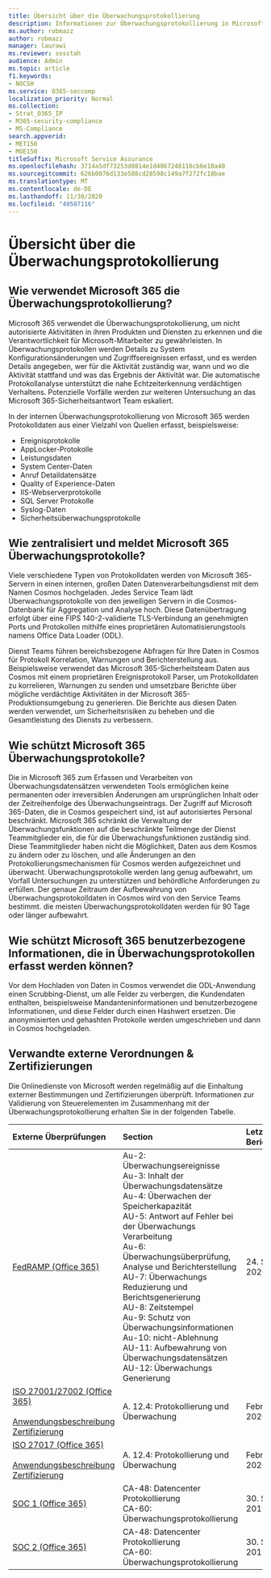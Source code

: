```yaml
---
title: Übersicht über die Überwachungsprotokollierung
description: Informationen zur Überwachungsprotokollierung in Microsoft 365
ms.author: robmazz
author: robmazz
manager: laurawi
ms.reviewer: sosstah
audience: Admin
ms.topic: article
f1.keywords:
- NOCSH
ms.service: O365-seccomp
localization_priority: Normal
ms.collection:
- Strat_O365_IP
- M365-security-compliance
- MS-Compliance
search.appverid:
- MET150
- MOE150
titleSuffix: Microsoft Service Assurance
ms.openlocfilehash: 3714a5df73253d0814e1d4067248116cb6e10a40
ms.sourcegitcommit: 626b0076d133e588cd28598c149a7f272fc18bae
ms.translationtype: MT
ms.contentlocale: de-DE
ms.lasthandoff: 11/30/2020
ms.locfileid: "49507116"
---
```

# <a name="audit-logging-overview"></a>Übersicht über die Überwachungsprotokollierung

## <a name="how-does-microsoft-365-employ-audit-logging"></a>Wie verwendet Microsoft 365 die Überwachungsprotokollierung?

Microsoft 365 verwendet die Überwachungsprotokollierung, um nicht autorisierte Aktivitäten in ihren Produkten und Diensten zu erkennen und die Verantwortlichkeit für Microsoft-Mitarbeiter zu gewährleisten. In Überwachungsprotokollen werden Details zu System Konfigurationsänderungen und Zugriffsereignissen erfasst, und es werden Details angegeben, wer für die Aktivität zuständig war, wann und wo die Aktivität stattfand und was das Ergebnis der Aktivität war. Die automatische Protokollanalyse unterstützt die nahe Echtzeiterkennung verdächtigen Verhaltens. Potenzielle Vorfälle werden zur weiteren Untersuchung an das Microsoft 365-Sicherheitsantwort Team eskaliert.

In der internen Überwachungsprotokollierung von Microsoft 365 werden Protokolldaten aus einer Vielzahl von Quellen erfasst, beispielsweise:

- Ereignisprotokolle
- AppLocker-Protokolle
- Leistungsdaten
- System Center-Daten
- Anruf Detaildatensätze
- Quality of Experience-Daten
- IIS-Webserverprotokolle
- SQL Server Protokolle
- Syslog-Daten
- Sicherheitsüberwachungsprotokolle

## <a name="how-does-microsoft-365-centralize-and-report-on-audit-logs"></a>Wie zentralisiert und meldet Microsoft 365 Überwachungsprotokolle?

Viele verschiedene Typen von Protokolldaten werden von Microsoft 365-Servern in einen internen, großen Daten Datenverarbeitungsdienst mit dem Namen Cosmos hochgeladen. Jedes Service Team lädt Überwachungsprotokolle von den jeweiligen Servern in die Cosmos-Datenbank für Aggregation und Analyse hoch. Diese Datenübertragung erfolgt über eine FIPS 140-2-validierte TLS-Verbindung an genehmigten Ports und Protokollen mithilfe eines proprietären Automatisierungstools namens Office Data Loader (ODL).

Dienst Teams führen bereichsbezogene Abfragen für Ihre Daten in Cosmos für Protokoll Korrelation, Warnungen und Berichterstellung aus. Beispielsweise verwendet das Microsoft 365-Sicherheitsteam Daten aus Cosmos mit einem proprietären Ereignisprotokoll Parser, um Protokolldaten zu korrelieren, Warnungen zu senden und umsetzbare Berichte über mögliche verdächtige Aktivitäten in der Microsoft 365-Produktionsumgebung zu generieren. Die Berichte aus diesen Daten werden verwendet, um Sicherheitsrisiken zu beheben und die Gesamtleistung des Diensts zu verbessern.

## <a name="how-does-microsoft-365-protect-audit-logs"></a>Wie schützt Microsoft 365 Überwachungsprotokolle?

Die in Microsoft 365 zum Erfassen und Verarbeiten von Überwachungsdatensätzen verwendeten Tools ermöglichen keine permanenten oder irreversiblen Änderungen am ursprünglichen Inhalt oder der Zeitreihenfolge des Überwachungseintrags. Der Zugriff auf Microsoft 365-Daten, die in Cosmos gespeichert sind, ist auf autorisiertes Personal beschränkt. Microsoft 365 schränkt die Verwaltung der Überwachungsfunktionen auf die beschränkte Teilmenge der Dienst Teammitglieder ein, die für die Überwachungsfunktionen zuständig sind. Diese Teammitglieder haben nicht die Möglichkeit, Daten aus dem Kosmos zu ändern oder zu löschen, und alle Änderungen an den Protokollierungsmechanismen für Cosmos werden aufgezeichnet und überwacht. Überwachungsprotokolle werden lang genug aufbewahrt, um Vorfall Untersuchungen zu unterstützen und behördliche Anforderungen zu erfüllen. Der genaue Zeitraum der Aufbewahrung von Überwachungsprotokolldaten in Cosmos wird von den Service Teams bestimmt. die meisten Überwachungsprotokolldaten werden für 90 Tage oder länger aufbewahrt.

## <a name="how-does-microsoft-365-protect-end-user-identifiable-information-that-may-be-captured-in-audit-logs"></a>Wie schützt Microsoft 365 benutzerbezogene Informationen, die in Überwachungsprotokollen erfasst werden können?

Vor dem Hochladen von Daten in Cosmos verwendet die ODL-Anwendung einen Scrubbing-Dienst, um alle Felder zu verbergen, die Kundendaten enthalten, beispielsweise Mandanteninformationen und benutzerbezogene Informationen, und diese Felder durch einen Hashwert ersetzen. Die anonymisierten und gehashten Protokolle werden umgeschrieben und dann in Cosmos hochgeladen.

## <a name="related-external-regulations--certifications"></a>Verwandte externe Verordnungen & Zertifizierungen

Die Onlinedienste von Microsoft werden regelmäßig auf die Einhaltung externer Bestimmungen und Zertifizierungen überprüft. Informationen zur Validierung von Steuerelementen im Zusammenhang mit der Überwachungsprotokollierung erhalten Sie in der folgenden Tabelle.

| **Externe Überprüfungen** | **Section** | **Letztes Berichtsdatum** |
|:--------------------|:------------|:-----------------------|
| [FedRAMP (Office 365)](https://compliance.microsoft.com/compliancemanager) | Au-2: Überwachungsereignisse <br> Au-3: Inhalt der Überwachungsdatensätze <br> Au-4: Überwachen der Speicherkapazität <br> AU-5: Antwort auf Fehler bei der Überwachungs Verarbeitung <br> Au-6: Überwachungsüberprüfung, Analyse und Berichterstellung <br> AU-7: Überwachungs Reduzierung und Berichtsgenerierung <br> AU-8: Zeitstempel <br> Au-9: Schutz von Überwachungsinformationen  <br> Au-10: nicht-Ablehnung <br> AU-11: Aufbewahrung von Überwachungsdatensätzen <br> AU-12: Überwachungs Generierung  | 24. September 2020 | 
| [ISO 27001/27002 (Office 365)](https://servicetrust.microsoft.com/ViewPage/MSComplianceGuideV3?command=Download&downloadType=Document&downloadId=d7864d4f-e053-4cc4-a964-fa526d07c3be&tab=7027ead0-3d6b-11e9-b9e1-290b1eb4cdeb&docTab=7027ead0-3d6b-11e9-b9e1-290b1eb4cdeb_ISO_Reports) <br><br> [Anwendungsbeschreibung](https://servicetrust.microsoft.com/ViewPage/MSComplianceGuide?command=Download&downloadType=Document&downloadId=8ee1e46b-2ada-4e7b-bb7d-4c55a8cb6fcd&docTab=4ce99610-c9c0-11e7-8c2c-f908a777fa4d_ISO_Reports) <br> [Zertifizierung](https://servicetrust.microsoft.com/ViewPage/MSComplianceGuideV3?command=Download&downloadType=Document&downloadId=1e84a14a-2468-45ac-9412-5e53250d57ec&tab=7027ead0-3d6b-11e9-b9e1-290b1eb4cdeb&docTab=7027ead0-3d6b-11e9-b9e1-290b1eb4cdeb_ISO_Reports) | A. 12.4: Protokollierung und Überwachung | Februar 22, 2020 |
| [ISO 27017 (Office 365)](https://servicetrust.microsoft.com/ViewPage/MSComplianceGuideV3?command=Download&downloadType=Document&downloadId=d7864d4f-e053-4cc4-a964-fa526d07c3be&tab=7027ead0-3d6b-11e9-b9e1-290b1eb4cdeb&docTab=7027ead0-3d6b-11e9-b9e1-290b1eb4cdeb_ISO_Reports) <br><br> [Anwendungsbeschreibung](https://servicetrust.microsoft.com/ViewPage/MSComplianceGuide?command=Download&downloadType=Document&downloadId=8ee1e46b-2ada-4e7b-bb7d-4c55a8cb6fcd&docTab=4ce99610-c9c0-11e7-8c2c-f908a777fa4d_ISO_Reports) <br> [Zertifizierung](https://servicetrust.microsoft.com/ViewPage/MSComplianceGuideV3?command=Download&downloadType=Document&downloadId=70de0999-5451-43a3-9ef4-761e8fbfb1a3&tab=7027ead0-3d6b-11e9-b9e1-290b1eb4cdeb&docTab=7027ead0-3d6b-11e9-b9e1-290b1eb4cdeb_ISO_Reports) | A. 12.4: Protokollierung und Überwachung | Februar 22, 2020 |
| [SOC 1 (Office 365)](https://servicetrust.microsoft.com/ViewPage/MSComplianceGuideV3?command=Download&downloadType=Document&downloadId=b07c0f7b-6bd5-4544-8255-7a5f14bf914a&tab=7027ead0-3d6b-11e9-b9e1-290b1eb4cdeb&docTab=7027ead0-3d6b-11e9-b9e1-290b1eb4cdeb_SOC_/_SSAE_16_Reports) | CA-48: Datencenter Protokollierung <br> CA-60: Überwachungsprotokollierung | 30. September 2019 |
| [SOC 2 (Office 365)](https://servicetrust.microsoft.com/ViewPage/MSComplianceGuideV3?command=Download&downloadType=Document&downloadId=fa062990-e758-4ddc-ace3-7fb21a301d09&tab=7027ead0-3d6b-11e9-b9e1-290b1eb4cdeb&docTab=7027ead0-3d6b-11e9-b9e1-290b1eb4cdeb_SOC_/_SSAE_16_Rep-11e9-b9e1-290b1eb4cdeb_SOC_/_SSAE_16_Reports) | CA-48: Datencenter Protokollierung <br> CA-60: Überwachungsprotokollierung | 30. September 2019 |